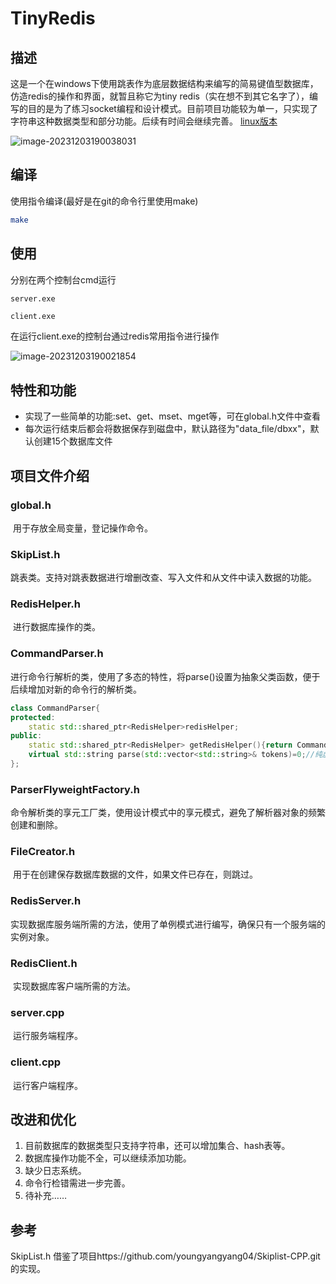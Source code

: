 # TinyRedis



## 描述

​	这是一个在windows下使用跳表作为底层数据结构来编写的简易键值型数据库，仿造redis的操作和界面，就暂且称它为tiny redis（实在想不到其它名字了），编写的目的是为了练习socket编程和设计模式。目前项目功能较为单一，只实现了字符串这种数据类型和部分功能。后续有时间会继续完善。
[linux版本](https://github.com/haolian123/myTinyRedis)

![image-20231203190038031](README.assets/image-20231203190038031.png)

## 编译

使用指令编译(最好是在git的命令行里使用make)

```bash
make
```

## 使用

分别在两个控制台cmd运行

```bash
server.exe
```

```
client.exe
```

在运行client.exe的控制台通过redis常用指令进行操作

![image-20231203190021854](README.assets/image-20231203190021854.png)

## 特性和功能

- 实现了一些简单的功能:set、get、mset、mget等，可在global.h文件中查看
- 每次运行结束后都会将数据保存到磁盘中，默认路径为"data_file/dbxx"，默认创建15个数据库文件

## 项目文件介绍

### global.h

​	用于存放全局变量，登记操作命令。

### SkipList.h

​	跳表类。支持对跳表数据进行增删改查、写入文件和从文件中读入数据的功能。

### RedisHelper.h

​	进行数据库操作的类。

### CommandParser.h

​	进行命令行解析的类，使用了多态的特性，将parse()设置为抽象父类函数，便于后续增加对新的命令行的解析类。

```c++
class CommandParser{
protected:
    static std::shared_ptr<RedisHelper>redisHelper;
public:
    static std::shared_ptr<RedisHelper> getRedisHelper(){return CommandParser::redisHelper;}
    virtual std::string parse(std::vector<std::string>& tokens)=0;//纯虚函数
};
```

### ParserFlyweightFactory.h

​	命令解析类的享元工厂类，使用设计模式中的享元模式，避免了解析器对象的频繁创建和删除。

### FileCreator.h

​	用于在创建保存数据库数据的文件，如果文件已存在，则跳过。

### RedisServer.h

​	实现数据库服务端所需的方法，使用了单例模式进行编写，确保只有一个服务端的实例对象。

### RedisClient.h

​	实现数据库客户端所需的方法。

### server.cpp

​	运行服务端程序。

### client.cpp

​	运行客户端程序。

## 改进和优化

1. 目前数据库的数据类型只支持字符串，还可以增加集合、hash表等。
2. 数据库操作功能不全，可以继续添加功能。
3. 缺少日志系统。
4. 命令行检错需进一步完善。
5. 待补充……

## 参考
SkipList.h 借鉴了项目https://github.com/youngyangyang04/Skiplist-CPP.git的实现。
